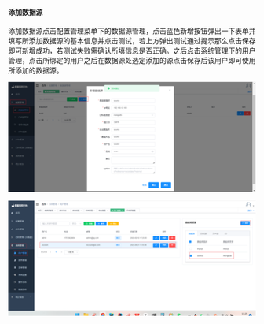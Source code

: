 

#### 			添加数据源

​	添加数据源点击配置管理菜单下的数据源管理，点击蓝色新增按钮弹出一下表单并填写所添加数据源的基本信息并点击测试，若上方弹出测试通过提示那么点击保存即可新增成功，若测试失败需确认所填信息是否正确。之后点击系统管理下的用户管理，点击所绑定的用户之后在数据源处选定添加的源点击保存后该用户即可使用所添加的数据源。

![image-20230621132912082](../images/image-20230621132912082.png)

![image-20230621132523358](../images/image-20230621132523358.png)

